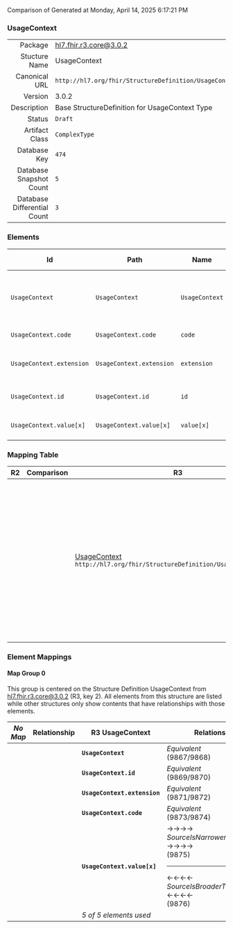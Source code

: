 Comparison of 
Generated at Monday, April 14, 2025 6:17:21 PM

### UsageContext

|      |     |
| ---: | --- |
| Package | hl7.fhir.r3.core@3.0.2 |
| Stucture Name | UsageContext |
| Canonical URL | `http://hl7.org/fhir/StructureDefinition/UsageContext` |
| Version | 3.0.2 |
| Description | Base StructureDefinition for UsageContext Type |
| Status | `Draft` |
| Artifact Class | `ComplexType` |
| Database Key | `474` |
| Database Snapshot Count | `5` |
| Database Differential Count | `3` |

### Elements

| Id | Path | Name | Base Path | Short | Cardinality | Collated Type | Binding Strength | Binding Value Set |
| -- | ---- | ---- | --------- | ----- | ----------- | ------------- | ---------------- | ----------------- |
| `UsageContext` | `UsageContext` | `UsageContext` | UsageContext | Describes the context of use for a conformance or knowledge resource | 0..* | UsageContext |  |  |
| `UsageContext.code` | `UsageContext.code` | `code` |  | Type of context being specified | 1..1 | Coding | `Extensible` | `http://hl7.org/fhir/ValueSet/usage-context-type` |
| `UsageContext.extension` | `UsageContext.extension` | `extension` | Element.extension | Additional Content defined by implementations | 0..* | Extension |  |  |
| `UsageContext.id` | `UsageContext.id` | `id` | Element.id | xml:id (or equivalent in JSON) | 0..1 | id |  |  |
| `UsageContext.value[x]` | `UsageContext.value[x]` | `value[x]` |  | Value that defines the context | 1..1 | CodeableConcept, Quantity, Range | `Example` | `http://hl7.org/fhir/ValueSet/use-context` |
### Mapping Table

| R2 | Comparison | R3 | Comparison | R4 | Comparison | R4B | Comparison | R5
| --- | --- | --- | --- | --- | --- | --- | --- | ---
| | | [UsageContext](/docs/R3/ComplexTypes/UsageContext.md)<br/> `http://hl7.org/fhir/StructureDefinition/UsageContext\|3.0.2` | →→→→→→→<br/>`SourceIsNarrowerThanTarget`<br/>- DBKey: `414`<br/>- Reviewed: `n/a`<br/>- By: `n/a`<br/>- Identical: `False`<br/>→→→→→→→<hr/>←←←←←←←<br/>`Equivalent`<br/>- DBKey: `610`<br/>- Reviewed: `n/a`<br/>- By: `n/a`<br/>- Identical: `False`<br/>←←←←←←←| [UsageContext](/docs/R4/ComplexTypes/UsageContext.md)<br/> `http://hl7.org/fhir/StructureDefinition/UsageContext\|4.0.1` | →→→→→→→<br/>`Equivalent`<br/>- DBKey: `1385`<br/>- Reviewed: `n/a`<br/>- By: `n/a`<br/>- Identical: `False`<br/>→→→→→→→<hr/>←←←←←←←<br/>`Equivalent`<br/>- DBKey: `1386`<br/>- Reviewed: `n/a`<br/>- By: `n/a`<br/>- Identical: `False`<br/>←←←←←←←| [UsageContext](/docs/R4B/ComplexTypes/UsageContext.md)<br/> `http://hl7.org/fhir/StructureDefinition/UsageContext\|4.3.0` | →→→→→→→<br/>`Equivalent`<br/>- DBKey: `925`<br/>- Reviewed: `n/a`<br/>- By: `n/a`<br/>- Identical: `False`<br/>→→→→→→→<hr/>←←←←←←←<br/>`Equivalent`<br/>- DBKey: `1154`<br/>- Reviewed: `n/a`<br/>- By: `n/a`<br/>- Identical: `False`<br/>←←←←←←←| [UsageContext](/docs/R5/ComplexTypes/UsageContext.md)<br/> `http://hl7.org/fhir/StructureDefinition/UsageContext\|5.0.0` 

### Element Mappings


#### Map Group 0

This group is centered on the Structure Definition UsageContext from hl7.fhir.r3.core@3.0.2 (R3, key 2).
All elements from this structure are listed while other structures only show contents that have relationships with those elements.

| *No Map* | Relationship | R3 UsageContext| Relationship | [R4 UsageContext](/docs/R4/ComplexTypes/UsageContext.md)| Relationship | [R4B UsageContext](/docs/R4B/ComplexTypes/UsageContext.md)| Relationship | [R5 UsageContext](/docs/R5/ComplexTypes/UsageContext.md)
| --- | --- | --- | --- | --- | --- | --- | --- | ---
| | | **`UsageContext`**| _Equivalent_<br/>(9867/9868)| `UsageContext`| _Equivalent_<br/>(21356/21357)| `UsageContext`| _Equivalent_<br/>(36421/36422)| `UsageContext`
| | | **`UsageContext.id`**| _Equivalent_<br/>(9869/9870)| `UsageContext.id`| _Equivalent_<br/>(21358/21359)| `UsageContext.id`| _Equivalent_<br/>(36423/36424)| `UsageContext.id`
| | | **`UsageContext.extension`**| _Equivalent_<br/>(9871/9872)| `UsageContext.extension`| _Equivalent_<br/>(21360/21361)| `UsageContext.extension`| _Equivalent_<br/>(36425/36426)| `UsageContext.extension`
| | | **`UsageContext.code`**| _Equivalent_<br/>(9873/9874)| `UsageContext.code`| _Equivalent_<br/>(21362/21363)| `UsageContext.code`| _Equivalent_<br/>(36427/36428)| `UsageContext.code`
| | | **`UsageContext.value[x]`**| →→→→ _SourceIsNarrowerThanTarget_ →→→→ <br/>(9875)<hr/>←←←← _SourceIsBroaderThanTarget_ ←←←← <br/>(9876)| `UsageContext.value[x]`| _Equivalent_<br/>(21364/21365)| `UsageContext.value[x]`| _Equivalent_<br/>(36429/36430)| `UsageContext.value[x]`
| | | *5 of 5 elements used* | | *5 of 5 elements used* | | *5 of 5 elements used* | | *5 of 5 elements used* 

